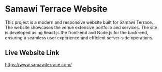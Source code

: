 # Samawi Terrace Website
This project is a modern and responsive website built for Samawi Terrace. The website showcases the venue extensive portfolio and services. 
The site is developed using React.js the front-end and Node.js for the back-end, ensuring a seamless user experience and efficient server-side operations.

## Live Website Link
https://www.samawiterrace.com/

